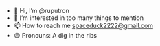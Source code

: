 - 👋 Hi, I’m @ruputron
- 👀 I’m interested in too many things to mention
- 📫 How to reach me spaceduck2222@gmail.com 
- 😄 Pronouns: A dig in the ribs

<!---
ruputron/ruputron is a ✨ special ✨ repository because its `README.md` (this file) appears on your GitHub profile.
You can click the Preview link to take a look at your changes.
--->
